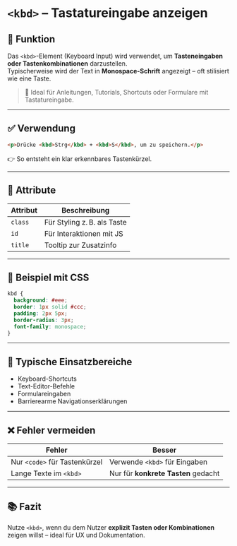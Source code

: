 # `<kbd>` – Tastatureingabe anzeigen

## 🧩 Funktion

Das `<kbd>`-Element (Keyboard Input) wird verwendet, um **Tasteneingaben oder Tastenkombinationen** darzustellen.  
Typischerweise wird der Text in **Monospace-Schrift** angezeigt – oft stilisiert wie eine Taste.

> 📌 Ideal für Anleitungen, Tutorials, Shortcuts oder Formulare mit Tastatureingabe.

---

## ✅ Verwendung

```html
<p>Drücke <kbd>Strg</kbd> + <kbd>S</kbd>, um zu speichern.</p>
```

👉 So entsteht ein klar erkennbares Tastenkürzel.

---

## 🔧 Attribute

| Attribut | Beschreibung                    |
|----------|---------------------------------|
| `class`  | Für Styling z. B. als Taste     |
| `id`     | Für Interaktionen mit JS       |
| `title`  | Tooltip zur Zusatzinfo         |

---

## 🎨 Beispiel mit CSS

```css
kbd {
  background: #eee;
  border: 1px solid #ccc;
  padding: 2px 5px;
  border-radius: 3px;
  font-family: monospace;
}
```

---

## 🧠 Typische Einsatzbereiche

- Keyboard-Shortcuts
- Text-Editor-Befehle
- Formulareingaben
- Barrierearme Navigationserklärungen

---

## ❌ Fehler vermeiden

| Fehler | Besser |
|--------|--------|
| Nur `<code>` für Tastenkürzel | Verwende `<kbd>` für Eingaben |
| Lange Texte im `<kbd>`        | Nur für **konkrete Tasten** gedacht |

---

## 📚 Fazit

Nutze `<kbd>`, wenn du dem Nutzer **explizit Tasten oder Kombinationen** zeigen willst – ideal für UX und Dokumentation.